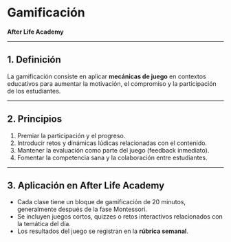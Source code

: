 # Gamificación  
**After Life Academy**

---

## 1. Definición
La gamificación consiste en aplicar **mecánicas de juego** en contextos educativos para aumentar la motivación, el compromiso y la participación de los estudiantes.

---

## 2. Principios
1. Premiar la participación y el progreso.  
2. Introducir retos y dinámicas lúdicas relacionadas con el contenido.  
3. Mantener la evaluación como parte del juego (feedback inmediato).  
4. Fomentar la competencia sana y la colaboración entre estudiantes.  

---

## 3. Aplicación en After Life Academy
- Cada clase tiene un bloque de gamificación de 20 minutos, generalmente después de la fase Montessori.  
- Se incluyen juegos cortos, quizzes o retos interactivos relacionados con la temática del día.  
- Los resultados del juego se registran en la **rúbrica semanal**.
